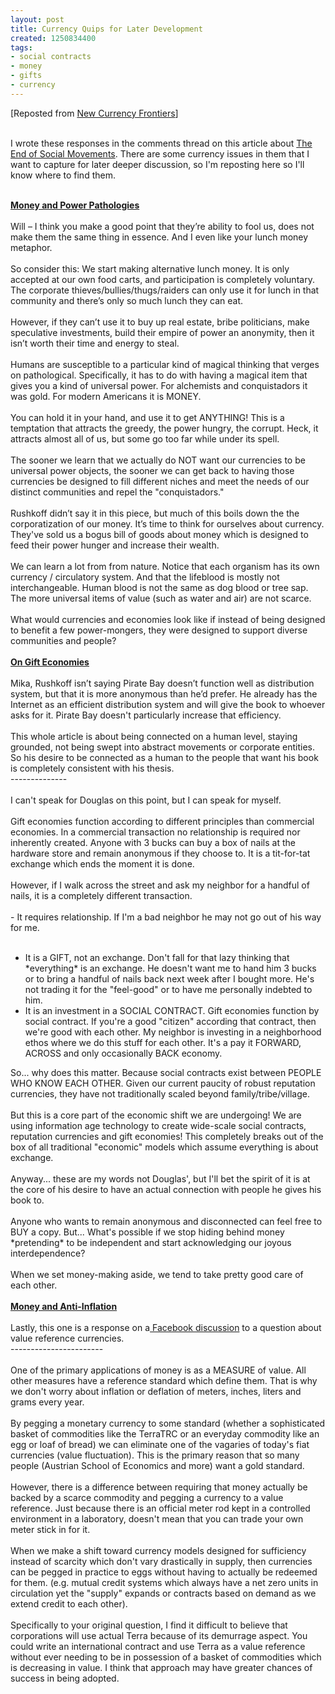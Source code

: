 ```yaml
---
layout: post
title: Currency Quips for Later Development
created: 1250834400
tags:
- social contracts
- money
- gifts
- currency
---
```

<p>[Reposted from <a href="http://blog.newcurrencyfrontiers.com/search?updated-min=2009-01-01T00%3A00%3A00-08%3A00&amp;updated-max=2010-01-01T00%3A00%3A00-08%3A00&amp;max-results=44">New Currency Frontiers</a>]</p><p><br>
I wrote these responses in the comments thread on this article about <a href="http://www.arthurmag.com/2009/08/15/an-end-to-movements-by-douglas-rushkoff/">The End of Social Movements</a>. There are some currency issues in them that I want to capture for later deeper discussion, so I'm reposting here so I'll know where to find them.</p><p><br/>
<u><strong>Money and Power Pathologies</strong></u><br>
<br>
Will – I think you make a good point that they’re ability to fool us, does not make them the same thing in essence. And I even like your lunch money metaphor.<br>
<br>
So consider this: We start making alternative lunch money. It is only accepted at our own food carts, and participation is completely voluntary. The corporate thieves/bullies/thugs/raiders can only use it for lunch in that community and there’s only so much lunch they can eat.<br>
<br>
However, if they can’t use it to buy up real estate, bribe politicians, make speculative investments, build their empire of power an anonymity, then it isn’t worth their time and energy to steal.<br>
<!--break--><br>
Humans are susceptible to a particular kind of magical thinking that verges on pathological. Specifically, it has to do with having a magical item that gives you a kind of universal power. For alchemists and conquistadors it was gold. For modern Americans it is MONEY.<br>
<br>
You can hold it in your hand, and use it to get ANYTHING! This is a temptation that attracts the greedy, the power hungry, the corrupt. Heck, it attracts almost all of us, but some go too far while under its spell.<br>
<br>
The sooner we learn that we actually do NOT want our currencies to be universal power objects, the sooner we can get back to having those currencies be designed to fill different niches and meet the needs of our distinct communities and repel the "conquistadors."<br>
<br>
Rushkoff didn’t say it in this piece, but much of this boils down the the corporatization of our money. It’s time to think for ourselves about currency. They've sold us a bogus bill of goods about money which is designed to feed their power hunger and increase their wealth.<br>
<br>
We can learn a lot from from nature. Notice that each organism has its own currency / circulatory system. And that the lifeblood is mostly not interchangeable. Human blood is not the same as dog blood or tree sap. The more universal items of value (such as water and air) are not scarce.<br>
<br>
What would currencies and economies look like if instead of being designed to benefit a few power-mongers, they were designed to support diverse communities and people?<br>
<br>
<u><strong>On Gift Economies</strong></u><br>
<br>
Mika, Rushkoff isn’t saying Pirate Bay doesn’t function well as distribution system, but that it is more anonymous than he’d prefer. He already has the Internet as an efficient distribution system and will give the book to whoever asks for it. Pirate Bay doesn't particularly increase that efficiency.<br>
<br>
This whole article is about being connected on a human level, staying grounded, not being swept into abstract movements or corporate entities. So his desire to be connected as a human to the people that want his book is completely consistent with his thesis.<br>
--------------<br>
<br>
I can't speak for Douglas on this point, but I can speak for myself.<br>
<br>
Gift economies function according to different principles than commercial economies. In a commercial transaction no relationship is required nor inherently created. Anyone with 3 bucks can buy a box of nails at the hardware store and remain anonymous if they choose to. It is a tit-for-tat exchange which ends the moment it is done.<br>
<br>
However, if I walk across the street and ask my neighbor for a handful of nails, it is a completely different transaction.<br>
<br>
- It requires relationship. If I'm a bad neighbor he may not go out of his way for me.<br>
<br>
<ul><li>It is a GIFT, not an exchange. Don't fall for that lazy thinking that *everything* is an exchange. He doesn't want me to hand him 3 bucks or to bring a handful of nails back next week after I bought more. He's not trading it for the "feel-good" or to have me personally indebted to him.</li>
<li>It is an investment in a SOCIAL CONTRACT. Gift economies function by social contract. If you're a good "citizen" according that contract, then we're good with each other. My neighbor is investing in a neighborhood ethos where we do this stuff for each other. It's a pay it FORWARD, ACROSS and only occasionally BACK economy.</li>
</ul>
So... why does this matter. Because social contracts exist between PEOPLE WHO KNOW EACH OTHER. Given our current paucity of robust reputation currencies, they have not traditionally scaled beyond family/tribe/village.<br>
<br>
But this is a core part of the economic shift we are undergoing! We are using information age technology to create wide-scale social contracts, reputation currencies and gift economies! This completely breaks out of the box of all traditional "economic" models which assume everything is about exchange.<br>
<br>
Anyway... these are my words not Douglas', but I'll bet the spirit of it is at the core of his desire to have an actual connection with people he gives his book to.<br>
<br>
Anyone who wants to remain anonymous and disconnected can feel free to BUY a copy. But... What's possible if we stop hiding behind money *pretending* to be independent and start acknowledging our joyous interdependence?<br>
<br>
When we set money-making aside, we tend to take pretty good care of each other.<br>
<br>
<strong><u>Money and Anti-Inflation</u></strong><br>
<br>
Lastly, this one is a response on a<a href="http://www.facebook.com/topic.php?uid=71363831381&amp;topic=7673"> Facebook discussion</a> to a question about value reference currencies.<br>
-----------------------<br>
<br>
One of the primary applications of money is as a MEASURE of value. All other measures have a reference standard which define them. That is why we don't worry about inflation or deflation of meters, inches, liters and grams every year.<br>
<br>
By pegging a monetary currency to some standard (whether a sophisticated basket of commodities like the TerraTRC or an everyday commodity like an egg or loaf of bread) we can eliminate one of the vagaries of today's fiat currencies (value fluctuation). This is the primary reason that so many people (Austrian School of Economics and more) want a gold standard.<br>
<br>
However, there is a difference between requiring that money actually be backed by a scarce commodity and pegging a currency to a value reference. Just because there is an official meter rod kept in a controlled environment in a laboratory, doesn't mean that you can trade your own meter stick in for it.<br>
<br>
When we make a shift toward currency models designed for sufficiency instead of scarcity which don't vary drastically in supply, then currencies can be pegged in practice to eggs without having to actually be redeemed for them. (e.g. mutual credit systems which always have a net zero units in circulation yet the "supply" expands or contracts based on demand as we extend credit to each other).<br>
<br>
Specifically to your original question, I find it difficult to believe that corporations will use actual Terra because of its demurrage aspect. You could write an international contract and use Terra as a value reference without ever needing to be in possession of a basket of commodities which is decreasing in value. I think that approach may have greater chances of success in being adopted.</p>
